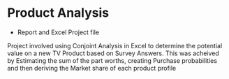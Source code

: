# Product Analysis
- Report and Excel Project file

Project involved using Conjoint Analysis in Excel to determine the potential value on a new TV Product based on Survey Answers.
This was acheived by Estimating the sum of the part worths, creating Purchase probabilities and then deriving the Market share of each product profile  

